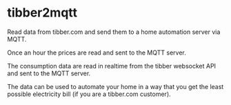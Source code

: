 # tibber2mqtt
Read data from tibber.com and send them to a home automation server via MQTT.

Once an hour the prices are read and sent to the MQTT server.

The consumption data are read in realtime from the tibber websocket API and sent to the MQTT server. 

The data can be used to automate your home in a way that you get the least possible electricity bill (if you are a tibber.com customer).
